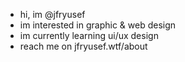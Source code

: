 -  hi, im @jfryusef
-  im interested in graphic & web design
- im currently learning ui/ux design
- reach me on jfryusef.wtf/about

<!---
jfryusef/jfryusef is a ✨ special ✨ repository because its `README.md` (this file) appears on your GitHub profile.
You can click the Preview link to take a look at your changes.
--->
